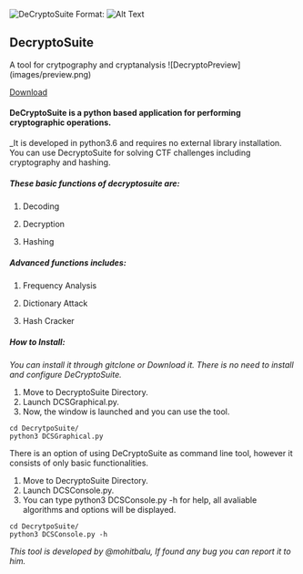 ![DeCryptoSuite](images/logo.png)
Format: ![Alt Text](url)
<h2>DecryptoSuite</h2>
</h3>A tool for crytpography and cryptanalysis</h3>
![DecryptoPreview](images/preview.png)

[Download](http://github.com/mohitbalu/DecryptoSuite/)

<h4>DeCryptoSuite is a python based application for performing cryptographic operations.</h4>
_It is developed in python3.6 and requires no external library installation. You can use DecryptoSuite for solving CTF challenges including cryptography and hashing.

<h5>These basic functions of decryptosuite are:</h5>

1. Decoding

2. Decryption

3. Hashing
  
<h5>Advanced functions includes:</h5>

1. Frequency Analysis

2. Dictionary Attack

3. Hash Cracker

<h5>How to Install:</h5>

_You can install it through gitclone or Download it._
_There is no need to install and configure DeCryptoSuite._

  1. Move to DecryptoSuite Directory.
  1. Launch DCSGraphical.py.
  1. Now, the window is launched and you can use the tool.
  
  ```
  cd DecrytpoSuite/
  python3 DCSGraphical.py
  ```

There is an option of using DeCryptoSuite as command line tool, however it consists of only basic functionalities.

  1. Move to DecryptoSuite Directory.
  1. Launch DCSConsole.py.
  1. You can type python3 DCSConsole.py -h for help, all avaliable algorithms and options will be displayed.
  ```
  cd DecrytpoSuite/
  python3 DCSConsole.py -h
  ```
_This tool is developed by @mohitbalu, If found any bug you can report it to him._

